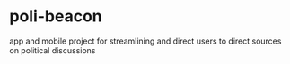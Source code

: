 # poli-beacon
app and mobile project for streamlining and direct users to direct sources on political discussions
